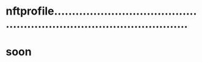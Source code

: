 # nftprofile...........................................................................................
# soon
